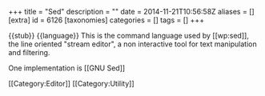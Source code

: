 +++
title = "Sed"
description = ""
date = 2014-11-21T10:56:58Z
aliases = []
[extra]
id = 6126
[taxonomies]
categories = []
tags = []
+++

{{stub}}
{{language}}
This is the command language used by [[wp:sed]],
the line oriented "stream editor",
a non interactive tool for text manipulation and filtering.

One implementation is [[GNU Sed]]

[[Category:Editor]]
[[Category:Utility]]
